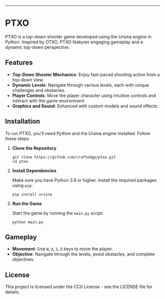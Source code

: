 <div class="markdown prose w-full break-words dark:prose-invert dark" bis_skin_checked="1"><hr><h1>PTXO</h1><p>PTXO is a top-down shooter game developed using the Ursina engine in Python. Inspired by OTXO, PTXO features engaging gameplay and a dynamic top-down perspective.</p><h2>Features</h2><ul><li><strong>Top-Down Shooter Mechanics</strong>: Enjoy fast-paced shooting action from a top-down view.</li><li><strong>Dynamic Levels</strong>: Navigate through various levels, each with unique challenges and obstacles.</li><li><strong>Player Controls</strong>: Move the player character using intuitive controls and interact with the game environment.</li><li><strong>Graphics and Sound</strong>: Enhanced with custom models and sound effects.</li></ul><h2>Installation</h2><p>To run PTXO, you'll need Python and the Ursina engine installed. Follow these steps:</p><ol><li><p><strong>Clone the Repository</strong></p><pre class="!overflow-visible"><div class="dark bg-gray-950 contain-inline-size rounded-md border-[0.5px] border-token-border-medium relative" bis_skin_checked="1"><div class="flex items-center text-token-text-secondary bg-token-main-surface-secondary px-4 py-2 text-xs font-sans justify-between rounded-t-md h-9" bis_skin_checked="1"></div><div class="sticky top-9 md:top-[5.75rem]" bis_skin_checked="1"><div class="absolute bottom-0 right-2 flex h-9 items-center" bis_skin_checked="1"><div class="flex items-center rounded bg-token-main-surface-secondary px-2 font-sans text-xs text-token-text-secondary" bis_skin_checked="1"><span class="" data-state="closed"></span></div></div></div><div class="overflow-y-auto p-4" dir="ltr" bis_skin_checked="1"><code class="!whitespace-pre hljs language-bash">git <span class="hljs-built_in">clone</span> https://github.com/craftedgp/ptxo.git
<span class="hljs-built_in">cd</span> ptxo
</code></div></div></pre></li><li><p><strong>Install Dependencies</strong></p><p>Make sure you have Python 3.9 or higher. Install the required packages using <code>pip</code>:</p><pre class="!overflow-visible"><div class="dark bg-gray-950 contain-inline-size rounded-md border-[0.5px] border-token-border-medium relative" bis_skin_checked="1"><div class="flex items-center text-token-text-secondary bg-token-main-surface-secondary px-4 py-2 text-xs font-sans justify-between rounded-t-md h-9" bis_skin_checked="1"></div><div class="sticky top-9 md:top-[5.75rem]" bis_skin_checked="1"><div class="absolute bottom-0 right-2 flex h-9 items-center" bis_skin_checked="1"><div class="flex items-center rounded bg-token-main-surface-secondary px-2 font-sans text-xs text-token-text-secondary" bis_skin_checked="1"><span class="" data-state="closed"></span></div></div></div><div class="overflow-y-auto p-4" dir="ltr" bis_skin_checked="1"><code class="!whitespace-pre hljs language-bash">pip install ursina
</code></div></div></pre></li><li><p><strong>Run the Game</strong></p><p>Start the game by running the <code>main.py</code> script:</p><pre class="!overflow-visible"><div class="dark bg-gray-950 contain-inline-size rounded-md border-[0.5px] border-token-border-medium relative" bis_skin_checked="1"><div class="flex items-center text-token-text-secondary bg-token-main-surface-secondary px-4 py-2 text-xs font-sans justify-between rounded-t-md h-9" bis_skin_checked="1"></div><div class="sticky top-9 md:top-[5.75rem]" bis_skin_checked="1"><div class="absolute bottom-0 right-2 flex h-9 items-center" bis_skin_checked="1"><div class="flex items-center rounded bg-token-main-surface-secondary px-2 font-sans text-xs text-token-text-secondary" bis_skin_checked="1"><span class="" data-state="closed"></span></div></div></div><div class="overflow-y-auto p-4" dir="ltr" bis_skin_checked="1"><code class="!whitespace-pre hljs language-bash">python main.py
</code></div></div></pre></li></ol><h2>Gameplay</h2><ul><li><strong>Movement</strong>: Use <code>W</code>, <code>A</code>, <code>S</code>, <code>D</code> keys to move the player.</li><li><strong>Objective</strong>: Navigate through the levels, avoid obstacles, and complete objectives.</li></ul><h2>License</h2><p>This project is licensed under the CC0 License - see the <a rel="noopener">LICENSE</a> file for details.</p>
